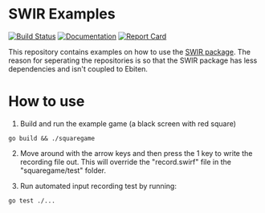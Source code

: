 # SWIR Examples

[![Build Status](https://travis-ci.com/silbinarywolf/swir-examples.svg?branch=master)](https://travis-ci.com/silbinarywolf/swir-examples)
[![Documentation](https://godoc.org/github.com/silbinarywolf/swir-examples?status.svg)](https://godoc.org/github.com/silbinarywolf/swir-examples)
[![Report Card](https://goreportcard.com/badge/github.com/silbinarywolf/swir-examples)](https://goreportcard.com/report/github.com/silbinarywolf/swir-examples)

This repository contains examples on how to use the [SWIR package](https://github.com/silbinarywolf/swir).
The reason for seperating the repositories is so that the SWIR package has less dependencies and isn't coupled to Ebiten.

# How to use

1) Build and run the example game (a black screen with red square)
```
go build && ./squaregame
```

2) Move around with the arrow keys and then press the 1 key to write the recording file out. This will override the "record.swirf" file in the "squaregame/test" folder.

3) Run automated input recording test by running:
```
go test ./...
```
